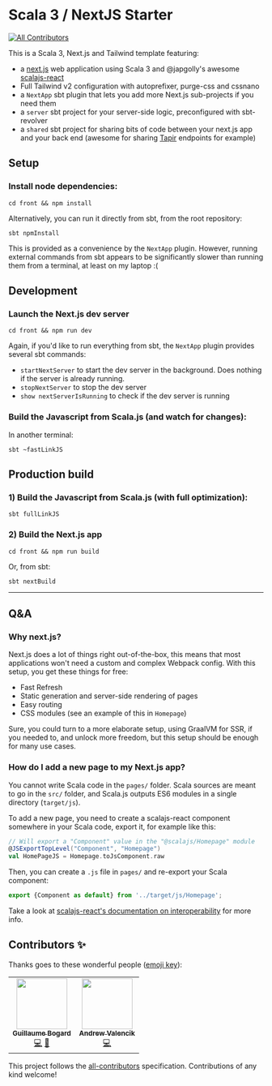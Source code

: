 # Scala 3 / NextJS Starter
<!-- ALL-CONTRIBUTORS-BADGE:START - Do not remove or modify this section -->
[![All Contributors](https://img.shields.io/badge/all_contributors-2-orange.svg?style=flat-square)](#contributors-)
<!-- ALL-CONTRIBUTORS-BADGE:END -->

This is a Scala 3, Next.js and Tailwind template featuring:
- a [next.js](https://nextjs.org/) web application using Scala 3 and 
@japgolly's awesome [scalajs-react](https://github.com/japgolly/scalajs-react/)
- Full Tailwind v2 configuration with autoprefixer, purge-css and cssnano
- a `NextApp` sbt plugin that lets you add more Next.js sub-projects if you need them
- a `server` sbt project for your server-side logic, preconfigured with sbt-revolver
- a `shared` sbt project for sharing bits of code between your next.js app and your back end 
(awesome for sharing [Tapir](https://tapir.softwaremill.com/en/latest/) endpoints for example)

## Setup

### Install node dependencies:

```
cd front && npm install
```

Alternatively, you can run it directly from sbt, from the root repository:

```
sbt npmInstall
```

This is provided as a convenience by the `NextApp` plugin. 
However, running external commands from sbt appears to
be significantly slower than running them from a terminal, at least on my laptop :(

## Development

### Launch the Next.js dev server

```
cd front && npm run dev
```

Again, if you'd like to run everything from sbt, the `NextApp` plugin provides several sbt commands:
- `startNextServer` to start the dev server in the background. Does nothing if the server is already running.
- `stopNextServer` to stop the dev server
- `show nextServerIsRunning` to check if the dev server is running


### Build the Javascript from Scala.js (and watch for changes):

In another terminal:

```
sbt ~fastLinkJS
```

## Production build

### 1) Build the Javascript from Scala.js (with full optimization):

```
sbt fullLinkJS
```

### 2) Build the Next.js app

```
cd front && npm run build
```

Or, from sbt:

```
sbt nextBuild
```

---

## Q&A

### Why next.js?

Next.js does a lot of things right out-of-the-box, this means that most applications won't need
a custom and complex Webpack config. With this setup, you get these things for free:
- Fast Refresh
- Static generation and server-side rendering of pages
- Easy routing
- CSS modules (see an example of this in `Homepage`)

Sure, you could turn to a more elaborate setup, using GraalVM for SSR, if you needed to, and unlock more
freedom, but this setup should be enough for many use cases.

### How do I add a new page to my Next.js app?

You cannot write Scala code in the `pages/` folder. Scala sources are meant to go in the `src/` folder, and
Scala.js outputs ES6 modules in a single directory (`target/js`).

To add a new page, you need to create a scalajs-react component somewhere in your Scala code, export it, 
for example like this:

```scala
// Will export a "Component" value in the "@scalajs/Homepage" module
@JSExportTopLevel("Component", "Homepage")
val HomePageJS = Homepage.toJsComponent.raw
```

Then, you can create a `.js` file in `pages/` and re-export your Scala component:

```Javascript
export {Component as default} from '../target/js/Homepage';
```

Take a look at 
[scalajs-react's documentation on interoperability](https://github.com/japgolly/scalajs-react/blob/master/doc/INTEROP.md) 
for more info.

## Contributors ✨

Thanks goes to these wonderful people ([emoji key](https://allcontributors.org/docs/en/emoji-key)):

<!-- ALL-CONTRIBUTORS-LIST:START - Do not remove or modify this section -->
<!-- prettier-ignore-start -->
<!-- markdownlint-disable -->
<table>
  <tr>
    <td align="center"><a href="https://guillaumebogard.dev"><img src="https://avatars.githubusercontent.com/u/8615241?v=4?s=100" width="100px;" alt=""/><br /><sub><b>Guillaume Bogard</b></sub></a><br /><a href="https://github.com/gbogard/scala3-nextjs-template/commits?author=gbogard" title="Code">💻</a> <a href="https://github.com/gbogard/scala3-nextjs-template/commits?author=gbogard" title="Documentation">📖</a></td>
    <td align="center"><a href="https://github.com/valencik"><img src="https://avatars.githubusercontent.com/u/5440389?v=4?s=100" width="100px;" alt=""/><br /><sub><b>Andrew Valencik</b></sub></a><br /><a href="https://github.com/gbogard/scala3-nextjs-template/commits?author=valencik" title="Code">💻</a></td>
  </tr>
</table>

<!-- markdownlint-restore -->
<!-- prettier-ignore-end -->

<!-- ALL-CONTRIBUTORS-LIST:END -->

This project follows the [all-contributors](https://github.com/all-contributors/all-contributors) specification. Contributions of any kind welcome!
